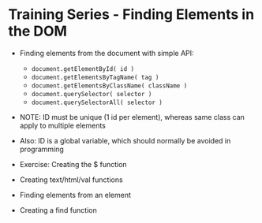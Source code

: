 # Training Series - Finding Elements in the DOM

* Finding elements from the document with simple API:
  * `document.getElementById( id )`
  * `document.getElementsByTagName( tag )`
  * `document.getElementsByClassName( className )`
  * `document.querySelector( selector )`
  * `document.querySelectorAll( selector )`
* NOTE: ID must be unique (1 id per element), whereas same class can apply to multiple elements
* Also: ID is a global variable, which should normally be avoided in programming

* Exercise: Creating the $ function

* Creating text/html/val functions
* Finding elements from an element
* Creating a find function

